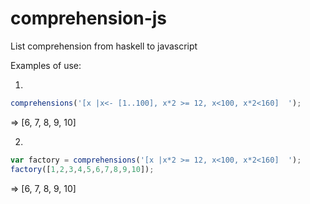 # comprehension-js
List comprehension from haskell to javascript


Examples of use:

1.
```javascript
comprehensions('[x |x<- [1..100], x*2 >= 12, x<100, x*2<160]  ');
```
=> [6, 7, 8, 9, 10]

2.
```javascript
var factory = comprehensions('[x |x*2 >= 12, x<100, x*2<160]  ');
factory([1,2,3,4,5,6,7,8,9,10]);
```
=> [6, 7, 8, 9, 10]
